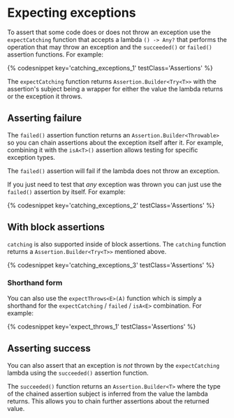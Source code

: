 ---
---

# Expecting exceptions

To assert that some code does or does not throw an exception use the `expectCatching` function that accepts a lambda `() -> Any?` that performs the operation that may throw an exception and the `succeeded()` or `failed()` assertion functions.
For example:

{% codesnippet key='catching_exceptions_1' testClass='Assertions' %}

The `expectCatching` function returns `Assertion.Builder<Try<T>>` with the assertion's subject being a wrapper for either the value the lambda returns or the exception it throws.

## Asserting failure

The `failed()` assertion function returns an `Assertion.Builder<Throwable>` so you can chain assertions about the exception itself after it.
For example, combining it with the `isA<T>()` assertion allows testing for specific exception types.

The `failed()` assertion will fail if the lambda does not throw an exception.

If you just need to test that _any_ exception was thrown you can just use the `failed()` assertion by itself.
For example:

{% codesnippet key='catching_exceptions_2' testClass='Assertions' %}

## With block assertions

`catching` is also supported inside of block assertions.
The `catching` function returns a `Assertion.Builder<Try<T>>` mentioned above.

{% codesnippet key='catching_exceptions_3' testClass='Assertions' %}

### Shorthand form

You can also use the `expectThrows<E>(A)` function which is simply a shorthand for the `expectCatching` / `failed` / `isA<E>` combination.
For example:

{% codesnippet key='expect_throws_1' testClass='Assertions' %}

## Asserting success

You can also assert that an exception is _not_ thrown by the `expectCatching` lambda using the `succeeded()` assertion function.

The `succeeded()` function returns an `Assertion.Builder<T>` where the type of the chained assertion subject is inferred from the value the lambda returns.
This allows you to chain further assertions about the returned value.
